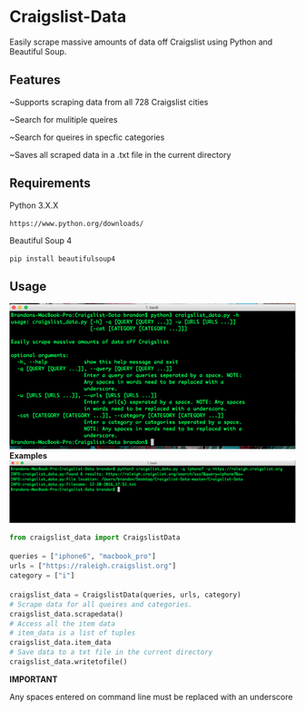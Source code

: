 # Craigslist-Data
Easily scrape massive amounts of data off Craigslist using Python and Beautiful Soup.
## Features 
~Supports scraping data from all 728 Craigslist cities

~Search for mulitiple queires

~Search for queires in specfic categories

~Saves all scraped data in a .txt file in the current directory 
## Requirements
Python 3.X.X 

`https://www.python.org/downloads/`

Beautiful Soup 4

`pip install beautifulsoup4`

## Usage
![alt tag](https://raw.githubusercontent.com/bandrews568/Craigslist-Data/master/usage1.png)
**Examples**
![alt tag](https://raw.githubusercontent.com/bandrews568/Craigslist-Data/master/usage2.png)

```python
from craigslist_data import CraigslistData

queries = ["iphone6", "macbook_pro"]
urls = ["https://raleigh.craigslist.org"]
category = ["i"]

craigslist_data = CraigslistData(queries, urls, category)
# Scrape data for all queires and categories.
craigslist_data.scrapedata()
# Access all the item data
# item_data is a list of tuples
craigslist_data.item_data
# Save data to a txt file in the current directory
craigslist_data.writetofile()
```



**IMPORTANT**

Any spaces entered on command line must be replaced with an underscore
